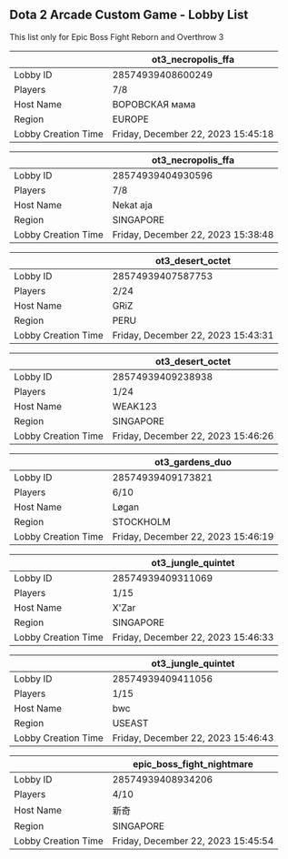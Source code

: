 ## Dota 2 Arcade Custom Game - Lobby List

This list only for Epic Boss Fight Reborn and Overthrow 3

|  | ot3_necropolis_ffa |
| ------ | ------ |
| Lobby ID | 28574939408600249 |
| Players | 7/8 |
| Host Name | ВОРОВСКАЯ мама |
| Region | EUROPE |
| Lobby Creation Time | Friday, December 22, 2023 15:45:18 |


|  | ot3_necropolis_ffa |
| ------ | ------ |
| Lobby ID | 28574939404930596 |
| Players | 7/8 |
| Host Name | Nekat aja |
| Region | SINGAPORE |
| Lobby Creation Time | Friday, December 22, 2023 15:38:48 |


|  | ot3_desert_octet |
| ------ | ------ |
| Lobby ID | 28574939407587753 |
| Players | 2/24 |
| Host Name | GRiZ |
| Region | PERU |
| Lobby Creation Time | Friday, December 22, 2023 15:43:31 |


|  | ot3_desert_octet |
| ------ | ------ |
| Lobby ID | 28574939409238938 |
| Players | 1/24 |
| Host Name | WEAK123 |
| Region | SINGAPORE |
| Lobby Creation Time | Friday, December 22, 2023 15:46:26 |


|  | ot3_gardens_duo |
| ------ | ------ |
| Lobby ID | 28574939409173821 |
| Players | 6/10 |
| Host Name | Løgan |
| Region | STOCKHOLM |
| Lobby Creation Time | Friday, December 22, 2023 15:46:19 |


|  | ot3_jungle_quintet |
| ------ | ------ |
| Lobby ID | 28574939409311069 |
| Players | 1/15 |
| Host Name | X'Zar |
| Region | SINGAPORE |
| Lobby Creation Time | Friday, December 22, 2023 15:46:33 |


|  | ot3_jungle_quintet |
| ------ | ------ |
| Lobby ID | 28574939409411056 |
| Players | 1/15 |
| Host Name | bwc |
| Region | USEAST |
| Lobby Creation Time | Friday, December 22, 2023 15:46:43 |


|  | epic_boss_fight_nightmare |
| ------ | ------ |
| Lobby ID | 28574939408934206 |
| Players | 4/10 |
| Host Name | 新奇 |
| Region | SINGAPORE |
| Lobby Creation Time | Friday, December 22, 2023 15:45:54 |


